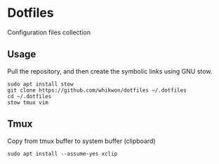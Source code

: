 # Dotfiles
Configuration files collection

## Usage
Pull the repository, and then create the symbolic links using GNU stow.
```
sudo apt install stow
git clone https://github.com/whikwon/dotfiles ~/.dotfiles
cd ~/.dotfiles
stow tmux vim
```

## Tmux
Copy from tmux buffer to system buffer (clipboard)
```
sudo apt install --assume-yes xclip
```

